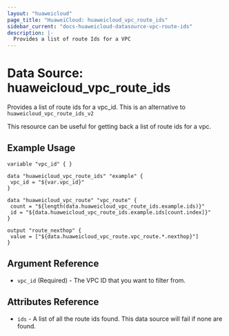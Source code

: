 ```yaml
---
layout: "huaweicloud"
page_title: "HuaweiCloud: huaweicloud_vpc_route_ids"
sidebar_current: "docs-huaweicloud-datasource-vpc-route-ids"
description: |-
  Provides a list of route Ids for a VPC
---
```


# Data Source: huaweicloud_vpc_route_ids

Provides a list of route ids for a vpc_id.
This is an alternative to `huaweicloud_vpc_route_ids_v2`

This resource can be useful for getting back a list of route ids for a vpc.

## Example Usage

 ```hcl
 variable "vpc_id" { }

data "huaweicloud_vpc_route_ids" "example" {
  vpc_id = "${var.vpc_id}"
}

data "huaweicloud_vpc_route" "vpc_route" {
  count = "${length(data.huaweicloud_vpc_route_ids.example.ids)}"
  id = "${data.huaweicloud_vpc_route_ids.example.ids[count.index]}"
}

output "route_nexthop" {
  value = ["${data.huaweicloud_vpc_route.vpc_route.*.nexthop}"]
}
 ```

## Argument Reference

* `vpc_id` (Required) - The VPC ID that you want to filter from.

## Attributes Reference

* `ids` - A list of all the route ids found. This data source will fail if none are found.

